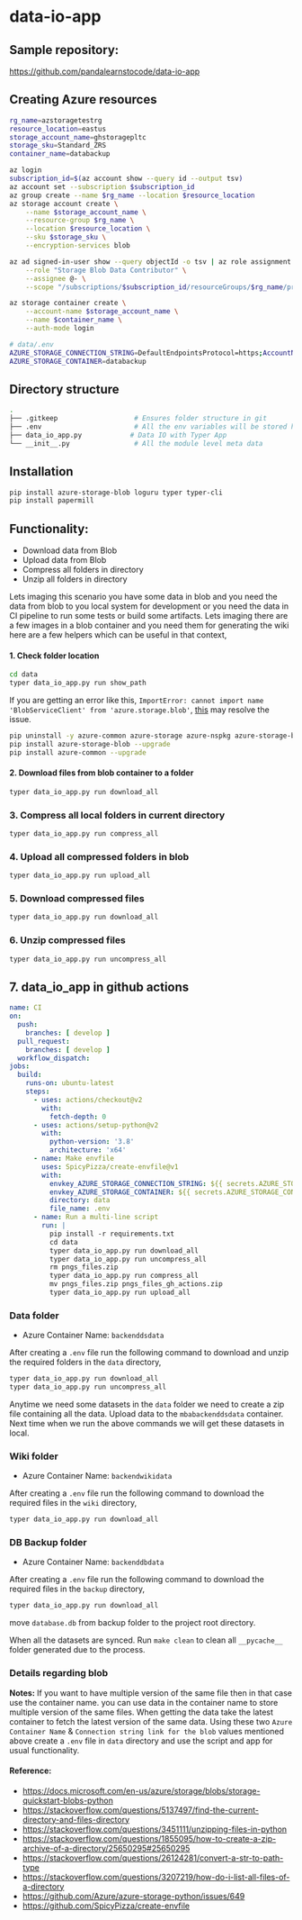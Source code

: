 # data-io-app

## Sample repository:

https://github.com/pandalearnstocode/data-io-app

## Creating Azure resources

```bash
rg_name=azstoragetestrg
resource_location=eastus
storage_account_name=ghstoragepltc
storage_sku=Standard_ZRS
container_name=databackup
```

```bash
az login
subscription_id=$(az account show --query id --output tsv)
az account set --subscription $subscription_id
az group create --name $rg_name --location $resource_location
az storage account create \
    --name $storage_account_name \
    --resource-group $rg_name \
    --location $resource_location \
    --sku $storage_sku \
    --encryption-services blob

az ad signed-in-user show --query objectId -o tsv | az role assignment create \
    --role "Storage Blob Data Contributor" \
    --assignee @- \
    --scope "/subscriptions/$subscription_id/resourceGroups/$rg_name/providers/Microsoft.Storage/storageAccounts/$storage_account_name"

az storage container create \
    --account-name $storage_account_name \
    --name $container_name \
    --auth-mode login
```

```bash
# data/.env
AZURE_STORAGE_CONNECTION_STRING=DefaultEndpointsProtocol=https;AccountName=ghstoragepltc;AccountKey=745546c1-218e-4260-80d7-208267004092745546c1-218e-4260-80d7-208267004092==;EndpointSuffix=core.windows.net
AZURE_STORAGE_CONTAINER=databackup
```

## Directory structure

```bash
.
├── .gitkeep                   # Ensures folder structure in git
├── .env                       # All the env variables will be stored here.
├── data_io_app.py            # Data IO with Typer App
└── __init__.py                # All the module level meta data
```

## Installation

```bash
pip install azure-storage-blob loguru typer typer-cli
pip install papermill
```
## Functionality:

* Download data from Blob
* Upload data from Blob
* Compress all folders in directory
* Unzip all folders in directory

Lets imaging this scenario you have some data in blob and you need the data from blob to you local system for development or you need the data in CI pipeline to run some tests or build some artifacts. Lets imaging there are a few images in a blob container and you need them for generating the wiki here are a few helpers which can be useful in that context,

#### 1. Check folder location

```bash
cd data
typer data_io_app.py run show_path
```

If you are getting an error like this, `ImportError: cannot import name 'BlobServiceClient' from 'azure.storage.blob'`, [this](https://github.com/Azure/azure-storage-python/issues/649) may resolve the issue.

```bash
pip uninstall -y azure-common azure-storage azure-nspkg azure-storage-blob
pip install azure-storage-blob --upgrade
pip install azure-common --upgrade
```

#### 2. Download files from blob container to a folder

```bash
typer data_io_app.py run download_all
```
### 3. Compress all local folders in current directory


```bash
typer data_io_app.py run compress_all
```

### 4. Upload all compressed folders in blob

```bash
typer data_io_app.py run upload_all
```

### 5. Download compressed files

```bash
typer data_io_app.py run download_all
```

### 6. Unzip compressed files

```bash
typer data_io_app.py run uncompress_all
```

## 7. data_io_app in github actions

```yml
name: CI
on:
  push:
    branches: [ develop ]
  pull_request:
    branches: [ develop ]
  workflow_dispatch:
jobs:
  build:
    runs-on: ubuntu-latest
    steps:
      - uses: actions/checkout@v2
        with:
          fetch-depth: 0
      - uses: actions/setup-python@v2
        with:
          python-version: '3.8'
          architecture: 'x64'
      - name: Make envfile
        uses: SpicyPizza/create-envfile@v1
        with:
          envkey_AZURE_STORAGE_CONNECTION_STRING: ${{ secrets.AZURE_STORAGE_CONNECTION_STRING }}
          envkey_AZURE_STORAGE_CONTAINER: ${{ secrets.AZURE_STORAGE_CONTAINER }}
          directory: data
          file_name: .env
      - name: Run a multi-line script
        run: |
          pip install -r requirements.txt
          cd data
          typer data_io_app.py run download_all
          typer data_io_app.py run uncompress_all
          rm pngs_files.zip
          typer data_io_app.py run compress_all
          mv pngs_files.zip pngs_files_gh_actions.zip
          typer data_io_app.py run upload_all
```


### Data folder

* Azure Container Name: `backenddsdata`

After creating a `.env` file run the following command to download and unzip the required folders in the `data` directory,


```bash
typer data_io_app.py run download_all
typer data_io_app.py run uncompress_all
```

Anytime we need some datasets in the `data` folder we need to create a zip file containing all the data. Upload data to the `mbabackenddsdata` container. Next time when we run the above commands we will get these datasets in local.

### Wiki folder

* Azure Container Name: `backendwikidata`

After creating a `.env` file run the following command to download the required files in the `wiki` directory,

```bash
typer data_io_app.py run download_all
```

### DB Backup folder

* Azure Container Name: `backenddbdata`

After creating a `.env` file run the following command to download the required files in the `backup` directory,

```bash
typer data_io_app.py run download_all
```
move `database.db` from backup folder to the project root directory.

When all the datasets are synced. Run `make clean` to clean all `__pycache__` folder generated due to the process.

### Details regarding blob

__Notes:__ If you want to have multiple version of the same file then in that case use the container name. you can use data in the container name to store multiple version of the same files. When getting the data take the latest container to fetch the latest version of the same data. Using these two  `Azure Container Name` & `Connection string link for the blob`  values mentioned above create a `.env` file in `data` directory and use the script and app for usual functionality.

#### Reference:

* https://docs.microsoft.com/en-us/azure/storage/blobs/storage-quickstart-blobs-python
* https://stackoverflow.com/questions/5137497/find-the-current-directory-and-files-directory
* https://stackoverflow.com/questions/3451111/unzipping-files-in-python
* https://stackoverflow.com/questions/1855095/how-to-create-a-zip-archive-of-a-directory/25650295#25650295
* https://stackoverflow.com/questions/26124281/convert-a-str-to-path-type
* https://stackoverflow.com/questions/3207219/how-do-i-list-all-files-of-a-directory
* https://github.com/Azure/azure-storage-python/issues/649
* https://github.com/SpicyPizza/create-envfile